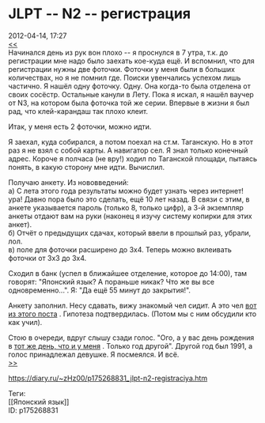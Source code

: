 JLPT -- N2 -- регистрация
==========================

   
 2012-04-14, 17:27   
   [<<](JLPT%20--%20результаты)    
 Начинался день из рук вон плохо -- я проснулся в 7 утра, т.к. до регистрации мне надо было заехать кое-куда ещё. И вспомнил, что для регистрации нужны две фоточки. Фоточки у меня были в больших количествах, но я не помнил где. Поиски увенчались успехом лишь частично. Я нашёл одну фоточку. Одну. Она когда-то была отделена от своих сосёстр. Остальные канули в Лету. Пока я искал, я нашёл ваучер от N3, на котором была фоточка той же серии. Впервые в жизни я был рад, что клей-карандаш так плохо клеит.   
   
 Итак, у меня есть 2 фоточки, можно идти.   
   
 Я заехал, куда собирался, а потом поехал на ст.м. Таганскую. Но в этот раз я не взял с собой карты. А навигатор сел. Я знал только конечный адрес. Короче я полчаса (не вру!) ходил по Таганской площади, пытаясь понять, в какую сторону мне идти. Вычислил.   
   
 Получаю анкету. Из нововведений:   
 а) С лета этого года результаты можно будет узнать через интернет! ура! Давно пора было это сделать, ещё 10 лет назад. В связи с этим, в анкете указывается пароль (только 8, только цифр), а 3-й экземпляр анкеты отдают вам на руки (наконец я изучу систему копирки для этих анкет).   
 б) Отчёт о предыдущих сдачах, который ввели в прошлый раз, убрали, лол.   
 в) поле для фоточки расширено до 3х4. Теперь можно вклеивать фоточки от 3х3 до 3х4.   
   
 Сходил в банк (успел в ближайшее отделение, которое до 14:00), там говорят: "Японский язык? А пораньше никак? Что же вы все одновременно...". Я: "Да ещё 55 минут до закрытия!".   
   
 Анкету заполнил. Несу сдавать, вижу знакомый чел сидит. А это чел  [вот из этого поста](Проповедь)  . Гипотеза подтвердилась. (Потом мы с ним обсудили кто как учил).   
   
 Стою в очереди, вдруг слышу сзади голос. "Ого, а у вас день рождения в  [тот же день, что и у меня](https://ru.wikipedia.org/wiki/%D0%9F%D0%B0%D1%80%D0%B0%D0%B4%D0%BE%D0%BA%D1%81_%D0%B4%D0%BD%D0%B5%D0%B9_%D1%80%D0%BE%D0%B6%D0%B4%D0%B5%D0%BD%D0%B8%D1%8F)  . Только год другой". Другой год был 1991, а голос принадлежал девушке. Я посмеялся. И всё.   
  [>>](JLPT%20--%20N2%20--%20сдача)    
    
 <https://diary.ru/~zHz00/p175268831_jlpt-n2-registraciya.htm>   
   
 Теги:   
 [[Японский язык]]   
 ID: p175268831